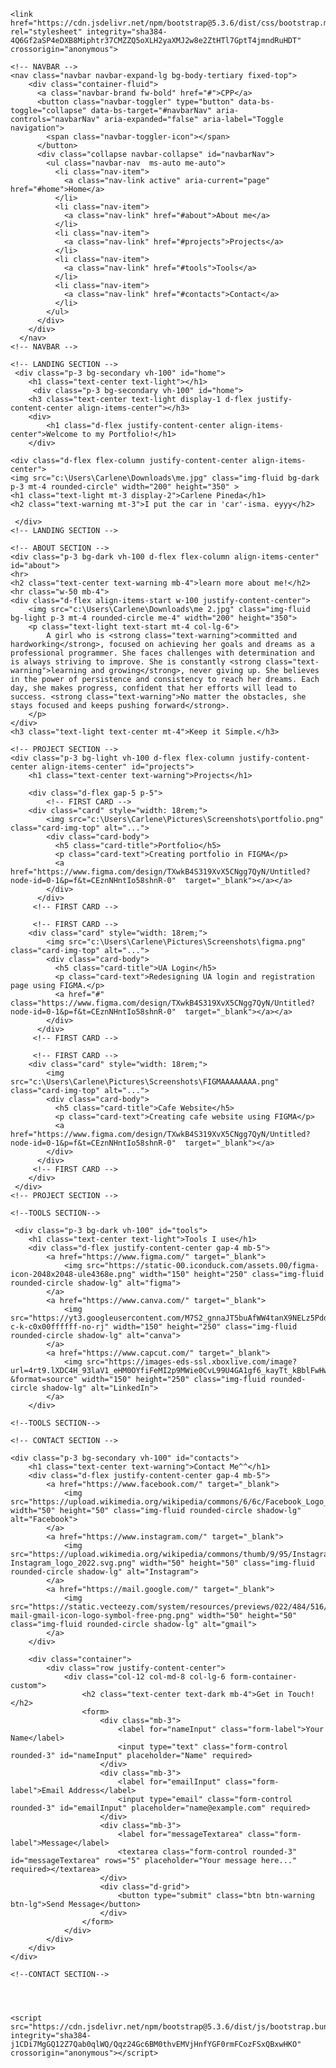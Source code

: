 <!DOCTYPE html>
<html lang="en">
<head>
    <meta charset="UTF-8">
    <meta name="viewport" content="width=device-width, initial-scale=1.0">
    <title>PORTFOLIO</title>

    <link href="https://cdn.jsdelivr.net/npm/bootstrap@5.3.6/dist/css/bootstrap.min.css" rel="stylesheet" integrity="sha384-4Q6Gf2aSP4eDXB8Miphtr37CMZZQ5oXLH2yaXMJ2w8e2ZtHTl7GptT4jmndRuHDT" crossorigin="anonymous">
</head>
<body>

    <!-- NAVBAR -->
    <nav class="navbar navbar-expand-lg bg-body-tertiary fixed-top">
        <div class="container-fluid">
          <a class="navbar-brand fw-bold" href="#">CPP</a>
          <button class="navbar-toggler" type="button" data-bs-toggle="collapse" data-bs-target="#navbarNav" aria-controls="navbarNav" aria-expanded="false" aria-label="Toggle navigation">
            <span class="navbar-toggler-icon"></span>
          </button>
          <div class="collapse navbar-collapse" id="navbarNav">
            <ul class="navbar-nav  ms-auto me-auto">
              <li class="nav-item">
                <a class="nav-link active" aria-current="page" href="#home">Home</a>
              </li>
              <li class="nav-item">
                <a class="nav-link" href="#about">About me</a>
              </li>
              <li class="nav-item">
                <a class="nav-link" href="#projects">Projects</a>
              </li>
              <li class="nav-item">
                <a class="nav-link" href="#tools">Tools</a>
              </li>
              <li class="nav-item">
                <a class="nav-link" href="#contacts">Contact</a>
              </li>
            </ul>
          </div>
        </div>
      </nav>
    <!-- NAVBAR -->

    <!-- LANDING SECTION -->
     <div class="p-3 bg-secondary vh-100" id="home">
        <h1 class="text-center text-light"></h1>
         <div class="p-3 bg-secondary vh-100" id="home">
        <h3 class="text-center text-light display-1 d-flex justify-content-center align-items-center"></h3>
        <div>
            <h1 class="d-flex justify-content-center align-items-center">Welcome to my Portfolio!</h1>
        </div>

    <div class="d-flex flex-column justify-content-center align-items-center">
    <img src="c:\Users\Carlene\Downloads\me.jpg" class="img-fluid bg-dark p-3 mt-4 rounded-circle" width="200" height="350" >
    <h1 class="text-light mt-3 display-2">Carlene Pineda</h1>
    <h2 class="text-warning mt-3">I put the car in 'car'-isma. eyyy</h2>
</div>

     </div>
    <!-- LANDING SECTION -->

    <!-- ABOUT SECTION -->
    <div class="p-3 bg-dark vh-100 d-flex flex-column align-items-center" id="about">
    <hr>
    <h2 class="text-center text-warning mb-4">learn more about me!</h2>
    <hr class="w-50 mb-4">
    <div class="d-flex align-items-start w-100 justify-content-center">
        <img src="c:\Users\Carlene\Downloads\me 2.jpg" class="img-fluid bg-light p-3 mt-4 rounded-circle me-4" width="200" height="350">
        <p class="text-light text-start mt-4 col-lg-6">
            A girl who is <strong class="text-warning">committed and hardworking</strong>, focused on achieving her goals and dreams as a professional programmer. She faces challenges with determination and is always striving to improve. She is constantly <strong class="text-warning">learning and growing</strong>, never giving up. She believes in the power of persistence and consistency to reach her dreams. Each day, she makes progress, confident that her efforts will lead to success. <strong class="text-warning">No matter the obstacles, she stays focused and keeps pushing forward</strong>.
        </p>
    </div>
    <h3 class="text-light text-center mt-4">Keep it Simple.</h3>
</div>
    <!-- ABOUT SECTION -->

    <!-- PROJECT SECTION -->
    <div class="p-3 bg-light vh-100 d-flex flex-column justify-content-center align-items-center" id="projects">
        <h1 class="text-center text-warning">Projects</h1>

        <div class="d-flex gap-5 p-5">
            <!-- FIRST CARD -->
        <div class="card" style="width: 18rem;">
            <img src="c:\Users\Carlene\Pictures\Screenshots\portfolio.png" class="card-img-top" alt="...">
            <div class="card-body">
              <h5 class="card-title">Portfolio</h5>
              <p class="card-text">Creating portfolio in FIGMA</p>
              <a href="https://www.figma.com/design/TXwkB4S319XvX5CNgg7QyN/Untitled?node-id=0-1&p=f&t=CEznNHntIo58shnR-0"  target="_blank"></a></a>
            </div>
          </div>
         <!-- FIRST CARD -->

         <!-- FIRST CARD -->
        <div class="card" style="width: 18rem;">
            <img src="c:\Users\Carlene\Pictures\Screenshots\figma.png" class="card-img-top" alt="...">
            <div class="card-body">
              <h5 class="card-title">UA Login</h5>
              <p class="card-text">Redesigning UA login and registration page using FIGMA.</p>
              <a href="#" class="https://www.figma.com/design/TXwkB4S319XvX5CNgg7QyN/Untitled?node-id=0-1&p=f&t=CEznNHntIo58shnR-0"  target="_blank"></a></a>
            </div>
          </div>
         <!-- FIRST CARD -->

         <!-- FIRST CARD -->
        <div class="card" style="width: 18rem;">
            <img src="c:\Users\Carlene\Pictures\Screenshots\FIGMAAAAAAAA.png" class="card-img-top" alt="...">
            <div class="card-body">
              <h5 class="card-title">Cafe Website</h5>
              <p class="card-text">Creating cafe website using FIGMA</p>
              <a href="https://www.figma.com/design/TXwkB4S319XvX5CNgg7QyN/Untitled?node-id=0-1&p=f&t=CEznNHntIo58shnR-0"  target="_blank"></a>
            </div>
          </div>
         <!-- FIRST CARD -->
        </div>
     </div>
    <!-- PROJECT SECTION -->

    <!--TOOLS SECTION-->

     <div class="p-3 bg-dark vh-100" id="tools">
        <h1 class="text-center text-light">Tools I use</h1>
        <div class="d-flex justify-content-center gap-4 mb-5">
            <a href="https://www.figma.com/" target="_blank">
                <img src="https://static-00.iconduck.com/assets.00/figma-icon-2048x2048-ule4368e.png" width="150" height="250" class="img-fluid rounded-circle shadow-lg" alt="figma">
            </a>
            <a href="https://www.canva.com/" target="_blank">
                <img src="https://yt3.googleusercontent.com/M7S2_gnnaJT5buAfWW4tanX9NELz5PddzNCQgnRV1oP8t12s5pg4cYKMChkEoh8gtGX__KtcYKU=s900-c-k-c0x00ffffff-no-rj" width="150" height="250" class="img-fluid rounded-circle shadow-lg" alt="canva">
            </a>
            <a href="https://www.capcut.com/" target="_blank">
                <img src="https://images-eds-ssl.xboxlive.com/image?url=4rt9.lXDC4H_93laV1_eHM0OYfiFeMI2p9MWie0CvL99U4GA1gf6_kayTt_kBblFwHwo8BW8JXlqfnYxKPmmBaQDG.nPeYqpMXSUQbV6ZbBJ.x5paJaMkB.CqTHcVYjDMA_oHUGwcgBmCV1lBqllIkZNgsGwVB9CAeOnzGwIb1o-&format=source" width="150" height="250" class="img-fluid rounded-circle shadow-lg" alt="LinkedIn">
            </a>
        </div>

    <!--TOOLS SECTION-->
    
    <!-- CONTACT SECTION -->

    <div class="p-3 bg-secondary vh-100" id="contacts">
        <h1 class="text-center text-warning">Contact Me^^</h1>
        <div class="d-flex justify-content-center gap-4 mb-5">
            <a href="https://www.facebook.com/" target="_blank">
                <img src="https://upload.wikimedia.org/wikipedia/commons/6/6c/Facebook_Logo_2023.png" width="50" height="50" class="img-fluid rounded-circle shadow-lg" alt="Facebook">
            </a>
            <a href="https://www.instagram.com/" target="_blank">
                <img src="https://upload.wikimedia.org/wikipedia/commons/thumb/9/95/Instagram_logo_2022.svg/1024px-Instagram_logo_2022.svg.png" width="50" height="50" class="img-fluid rounded-circle shadow-lg" alt="Instagram">
            </a>
            <a href="https://mail.google.com/" target="_blank">
                <img src="https://static.vecteezy.com/system/resources/previews/022/484/516/non_2x/google-mail-gmail-icon-logo-symbol-free-png.png" width="50" height="50" class="img-fluid rounded-circle shadow-lg" alt="gmail">
            </a>
        </div>

        <div class="container">
            <div class="row justify-content-center">
                <div class="col-12 col-md-8 col-lg-6 form-container-custom">
                    <h2 class="text-center text-dark mb-4">Get in Touch!</h2>
                    <form>
                        <div class="mb-3">
                            <label for="nameInput" class="form-label">Your Name</label>
                            <input type="text" class="form-control rounded-3" id="nameInput" placeholder="Name" required>
                        </div>
                        <div class="mb-3">
                            <label for="emailInput" class="form-label">Email Address</label>
                            <input type="email" class="form-control rounded-3" id="emailInput" placeholder="name@example.com" required>
                        </div>
                        <div class="mb-3">
                            <label for="messageTextarea" class="form-label">Message</label>
                            <textarea class="form-control rounded-3" id="messageTextarea" rows="5" placeholder="Your message here..." required></textarea>
                        </div>
                        <div class="d-grid">
                            <button type="submit" class="btn btn-warning btn-lg">Send Message</button>
                        </div>
                    </form>
                </div>
            </div>
        </div>
    </div>

    <!--CONTACT SECTION-->




    <script src="https://cdn.jsdelivr.net/npm/bootstrap@5.3.6/dist/js/bootstrap.bundle.min.js" integrity="sha384-j1CDi7MgGQ12Z7Qab0qlWQ/Qqz24Gc6BM0thvEMVjHnfYGF0rmFCozFSxQBxwHKO" crossorigin="anonymous"></script>
</body>
</html>



